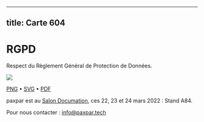 
---
title: Carte 604
---

# RGPD

Respect du Règlement Général de Protection de Données.


![](https://media.paxpar.tech/ludi/card_604_recto.png)

[PNG](https://media.paxpar.tech/ludi/card_604_recto.png) • [SVG](https://media.paxpar.tech/ludi/card_604_recto.svg) • [PDF](https://media.paxpar.tech/ludi/card_604_recto.pdf)

paxpar est au [Salon Documation](https://www.documation.fr/info_societe/527/paxpartech.html), ces 22, 23 et 24 mars 2022 : Stand A84.

Pour nous contacter : info@paxpar.tech


